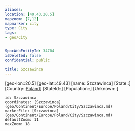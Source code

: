 ```yaml
---
aliases: 
location: [49.43,20.5]
mapzoom: [7,12] 
mapmarker: city 
type: City
tags:
- geo/City


SpocWebEntityId: 34704
isDeleted: false
confidential: public

title: Szczawinca
---
```

[geo-lon::20.5]
[geo-lat::49.43]
[name::Szczawinca]
[State::]
[Country::[Poland](geo/Continent/Europe/Poland.md)]
[StateId::]
[Population::]
[Unknown::]


```leaflet
id: Szczawinca
coordinates: [Szczawinca](geo/Continent/Europe/Poland/City/Szczawinca.md)
markerFile: [Szczawinca](geo/Continent/Europe/Poland/City/Szczawinca.md)
defaultZoom: 11 
maxZoom: 18
```


